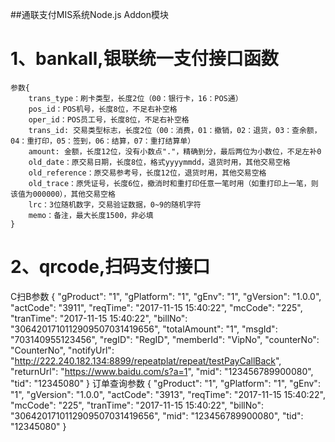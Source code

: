 ##通联支付MIS系统Node.js Addon模块
# 1、bankall,银联统一支付接口函数
    参数{
        trans_type：刷卡类型，长度2位（00：银行卡，16：POS通）
        pos_id：POS机号，长度8位，不足右补空格
        oper_id：POS员工号，长度8位，不足右补空格
        trans_id: 交易类型标志，长度2位（00：消费，01：撤销，02：退货，03：查余额，04：重打印，05：签到，06：结算，07：重打结算单）
        amount: 金额，长度12位，没有小数点"."，精确到分，最后两位为小数位，不足左补0
        old_date：原交易日期，长度8位，格式yyyymmdd，退货时用，其他交易空格
        old_reference：原交易参考号，长度12位，退货时用，其他交易空格
        old_trace：原凭证号，长度6位，撤消时和重打印任意一笔时用（如重打印上一笔，则该值为000000），其他交易空格
        lrc：3位随机数字，交易验证数据，0~9的随机字符
        memo：备注，最大长度1500，非必填
    }
# 2、qrcode,扫码支付接口
   C扫B参数
   {
		"gProduct": "1",
		"gPlatform": "1",
		"gEnv": "1",
		"gVersion": "1.0.0",
		"actCode": "3911",
		"reqTime": "2017-11-15 15:40:22",
		"mcCode": "225",
		"tranTime": "2017-11-15 15:40:22",
		"billNo": "3064201710112909507031419656",
		"totalAmount": "1",
		"msgId": "703140955123456",
		"regID": "RegID",
		"memberId": "VipNo",
		"counterNo": "CounterNo",
		"notifyUrl": "http://222.240.182.134:8899/repeatplat/repeat/testPayCallBack",
		"returnUrl": "https://www.baidu.com/s?a=1",
		"mid": "123456789900080",
		"tid": "12345080"
	}
  订单查询参数
  {
    "gProduct": "1",
    "gPlatform": "1",
    "gEnv": "1",
    "gVersion": "1.0.0",
	"actCode": "3913",
	"reqTime": "2017-11-15 15:40:22",
	"mcCode": "225",
	"tranTime": "2017-11-15 15:40:22",
	"billNo": "3064201710112909507031419656",
	"mid": "123456789900080",
	"tid": "12345080"
}
